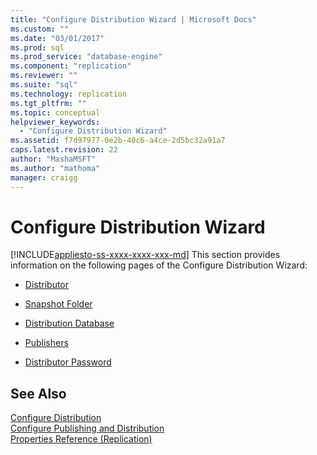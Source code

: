 ```yaml
---
title: "Configure Distribution Wizard | Microsoft Docs"
ms.custom: ""
ms.date: "03/01/2017"
ms.prod: sql
ms.prod_service: "database-engine"
ms.component: "replication"
ms.reviewer: ""
ms.suite: "sql"
ms.technology: replication
ms.tgt_pltfrm: ""
ms.topic: conceptual
helpviewer_keywords: 
  - "Configure Distribution Wizard"
ms.assetid: f7d97977-0e2b-40c6-a4ce-2d5bc32a91a7
caps.latest.revision: 22
author: "MashaMSFT"
ms.author: "mathoma"
manager: craigg
---
```

# Configure Distribution Wizard
[!INCLUDE[appliesto-ss-xxxx-xxxx-xxx-md](../../includes/appliesto-ss-xxxx-xxxx-xxx-md.md)]
  This section provides information on the following pages of the Configure Distribution Wizard:  
  
-   [Distributor](../../relational-databases/replication/distributor.md)  
  
-   [Snapshot Folder](../../relational-databases/replication/snapshot-folder.md)  
  
-   [Distribution Database](../../relational-databases/replication/distribution-database.md)  
  
-   [Publishers](../../relational-databases/replication/publishers.md)  
  
-   [Distributor Password](../../relational-databases/replication/distributor-password.md)  
  
## See Also  
 [Configure Distribution](../../relational-databases/replication/configure-distribution.md)   
 [Configure Publishing and Distribution](../../relational-databases/replication/configure-publishing-and-distribution.md)   
 [Properties Reference &#40;Replication&#41;](../../relational-databases/replication/properties-reference-replication.md)  
  
  
